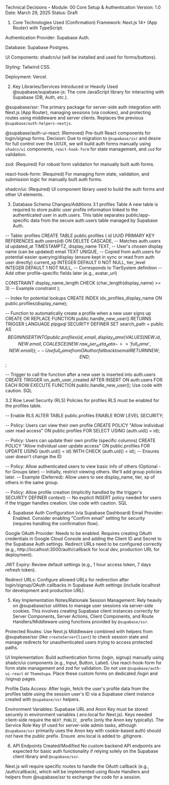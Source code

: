 Technical Decisions – Module: 00 Core Setup & Authentication
Version: 1.0
Date: March 29, 2025
Status: Draft

1. Core Technologies Used (Confirmation)
Framework: Next.js 14+ (App Router) with TypeScript.

Authentication Provider: Supabase Auth.

Database: Supabase Postgres.

UI Components: shadcn/ui (will be installed and used for forms/buttons).

Styling: Tailwind CSS.

Deployment: Vercel.

2. Key Libraries/Services Introduced or Heavily Used
@supabase/supabase-js: The core JavaScript library for interacting with Supabase (DB, Auth, etc.).

@supabase/ssr: The primary package for server-side auth integration with Next.js (App Router), managing sessions (via cookies), and protecting routes using middleware and server clients. Replaces the previous `@supabase/auth-helpers-nextjs`.

@supabase/auth-ui-react: (Removed) Pre-built React components for login/signup forms. Decision: Due to migration to `@supabase/ssr` and desire for full control over the UI/UX, we will build auth forms manually using `shadcn/ui` components, `react-hook-form` for state management, and `zod` for validation.

zod: (Required) For robust form validation for manually built auth forms.

react-hook-form: (Required) For managing form state, validation, and submission logic for manually built auth forms.

shadcn/ui: (Required) UI component library used to build the auth forms and other UI elements.

3. Database Schema Changes/Additions
3.1 profiles Table
A new table is required to store public user profile information linked to the authenticated user in auth.users. This table separates public/app-specific data from the secure auth.users table managed by Supabase Auth.

-- Table: profiles
CREATE TABLE public.profiles (
  id UUID PRIMARY KEY REFERENCES auth.users(id) ON DELETE CASCADE, -- Matches auth.users id
  updated_at TIMESTAMPTZ,
  display_name TEXT, -- User's chosen display name (can be updated)
  email TEXT UNIQUE, -- Copied from auth.users for potential easier querying/display (ensure kept in sync or read from auth user directly)
  current_xp INTEGER DEFAULT 0 NOT NULL,
  tier_level INTEGER DEFAULT 1 NOT NULL, -- Corresponds to TierSystem definition
  -- Add other profile-specific fields later (e.g., avatar_url)

  CONSTRAINT display_name_length CHECK (char_length(display_name) >= 3) -- Example constraint
);

-- Index for potential lookups
CREATE INDEX idx_profiles_display_name ON public.profiles(display_name);

-- Function to automatically create a profile when a new user signs up
CREATE OR REPLACE FUNCTION public.handle_new_user()
RETURNS TRIGGER
LANGUAGE plpgsql
SECURITY DEFINER SET search_path = public
AS $$
BEGIN
  INSERT INTO public.profiles (id, email, display_name)
  VALUES (NEW.id, NEW.email, COALESCE(NEW.raw_user_meta_data->>'full_name', NEW.email)); -- Use full_name from OAuth or fallback to email
  RETURN NEW;
END;
$$;

-- Trigger to call the function after a new user is inserted into auth.users
CREATE TRIGGER on_auth_user_created
  AFTER INSERT ON auth.users
  FOR EACH ROW EXECUTE FUNCTION public.handle_new_user();
Use code with caution.
SQL
<!--
**Rationale:**
- Using the `auth.users.id` as the primary key (`id`) directly links the profile to the auth user and ensures referential integrity. `ON DELETE CASCADE` automatically removes the profile if the auth user is deleted.
- Storing `display_name` allows users to potentially change it later without affecting their login email.
- Storing `email` might simplify some queries but needs careful consideration regarding synchronization if the user changes their auth email (Supabase might handle this via triggers or events, or we read email directly from the session user). Let's start by storing it and re-evaluate.
- `current_xp` and `tier_level` are added here based on `MASTER_PRD.md` to establish the user's gamification state early.
- The `handle_new_user` function and trigger automate profile creation on sign-up, simplifying application logic. It attempts to use `full_name` if provided by OAuth (like Google) or defaults to the email address.
-->
3.2 Row Level Security (RLS) Policies for profiles
RLS must be enabled for the profiles table.

-- Enable RLS
ALTER TABLE public.profiles ENABLE ROW LEVEL SECURITY;

-- Policy: Users can view their own profile
CREATE POLICY "Allow individual user read access"
ON public.profiles
FOR SELECT
USING (auth.uid() = id);

-- Policy: Users can update their own profile (specific columns)
CREATE POLICY "Allow individual user update access"
ON public.profiles
FOR UPDATE
USING (auth.uid() = id)
WITH CHECK (auth.uid() = id); -- Ensures user doesn't change the ID

-- Policy: Allow authenticated users to view basic info of others (Optional - for Groups later)
-- Initially, restrict viewing others. We'll add group policies later.
-- Example (Deferred): Allow users to see display_name, tier, xp of others in the same group.

-- Policy: Allow profile creation (implicitly handled by the trigger's SECURITY DEFINER context)
-- No explicit INSERT policy needed for users if the trigger handles creation.
Use code with caution.
SQL
<!--
**Rationale:**
- These policies ensure that users can only see and modify their own profile data by default, leveraging Supabase's built-in `auth.uid()` function.
- Updating the policy (`FOR UPDATE`) prevents users from modifying other users' profiles or changing their own `id`.
- Read access for other users is initially restricted; group-based visibility will be added in the `05_groups` module.
-->
4. Supabase Auth Configuration (via Supabase Dashboard)
Email Provider: Enabled. Consider enabling "Confirm email" setting for security (requires handling the confirmation flow).

Google OAuth Provider: Needs to be enabled. Requires creating OAuth credentials in Google Cloud Console and adding the Client ID and Secret to the Supabase Auth settings. Redirect URLs need to be configured correctly (e.g., http://localhost:3000/auth/callback for local dev, production URL for deployment).

JWT Expiry: Review default settings (e.g., 1 hour access token, 7 days refresh token).

Redirect URLs: Configure allowed URLs for redirection after login/signup/OAuth callbacks in Supabase Auth settings (include localhost for development and production URL).

5. Key Implementation Notes/Rationale
Session Management: Rely heavily on @supabase/ssr utilities to manage user sessions via server-side cookies. This involves creating Supabase client instances correctly for Server Components, Server Actions, Client Components, and Route Handlers/Middleware using functions provided by `@supabase/ssr`.

Protected Routes: Use Next.js Middleware combined with helpers from @supabase/ssr (like `createServerClient`) to check session state and manage redirects for unauthenticated users trying to access protected paths.

UI Implementation: Build authentication forms (login, signup) manually using shadcn/ui components (e.g., Input, Button, Label). Use react-hook-form for form state management and zod for validation. Do not use `@supabase/auth-ui-react` or `ThemeSupa`. Place these custom forms on dedicated /login and /signup pages.

Profile Data Access: After login, fetch the user's profile data from the profiles table using the session user's ID via a Supabase client instance created with `@supabase/ssr` helpers.

Environment Variables: Supabase URL and Anon Key must be stored securely in environment variables (.env.local for Next.js). Keys needed client-side require the `NEXT_PUBLIC_` prefix (only the Anon key typically). The Service Role Key (if used for server-side admin tasks, although `@supabase/ssr` primarily uses the Anon key with cookie-based auth) should *not* have the public prefix. Ensure .env.local is added to .gitignore.

6. API Endpoints Created/Modified
No custom backend API endpoints are expected for basic auth functionality if relying solely on the Supabase client library and `@supabase/ssr`.

Next.js will require specific routes to handle the OAuth callback (e.g., /auth/callback), which will be implemented using Route Handlers and helpers from @supabase/ssr to exchange the code for a session.